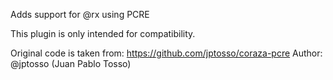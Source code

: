 Adds support for @rx using PCRE

This plugin is only intended for compatibility.

Original code is taken from: https://github.com/jptosso/coraza-pcre
Author: @jptosso (Juan Pablo Tosso)
